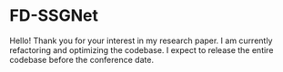 # FD-SSGNet

Hello! Thank you for your interest in my research paper. I am currently refactoring and optimizing the codebase. I expect to release the entire codebase before the conference date.
